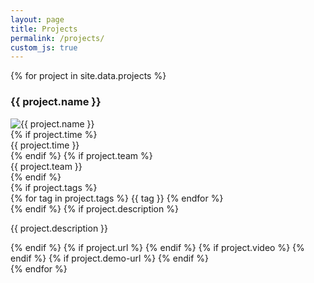 ```yaml
---
layout: page
title: Projects
permalink: /projects/
custom_js: true
---
```


<div id="tag-selector" class="tags-container">
</div>
<div class="collection-container">
    {% for project in site.data.projects %}
    <div class="collection-item">
        <h3>{{ project.name }}</h3>
        <!-- <div> -->
            <img src="{{ project.cover-photo }}" alt="{{ project.name }}">
        <!-- </div> -->
        <div class="flag">
            {% if project.time %}
            <div>{{ project.time }}</div>
            {% endif %}
            {% if project.team %}
            <div>{{ project.team }}</div>
            {% endif %}
        </div>
        <div>
            {% if project.tags %}
            <div class="tags-container">
                {% for tag in project.tags %}
                <span>{{ tag }}</span>
                {% endfor %}
            </div>
            {% endif %}
            {% if project.description %}
            <div class="desc">
            <p>{{ project.description }}</p>
            </div>
            {% endif %}
            {% if project.url %}
            <span class="link">
                <a href="{{ project.url }}" target="_blank">
                    <span class="fa fa-code"></span>
                </a>
            </span>
            {% endif %}
            {% if project.video %}
            <span class="link">
                <a href="{{ project.video }}" target="_blank">
                    <span class="fa fa-play"></span>
                </a>
            </span>
            {% endif %}
            {% if project.demo-url %}
            <span class="link">
                <a href="{{ project.demo-url }}" target="_blank">
                    <span class="fa fa-laptop"></span>
                </a>
            </span>
            {% endif %}
        </div>
    </div>
    {% endfor %}
</div>

<script>
    $(document).ready(function() {
        // Obtain the unique text of each tag and insert it into a list
        var tags = [];
        $(".tags-container span").each(function() {
            var tag = $(this).text();
            if (!tags.includes(tag)) {
                tags.push(tag);
            }
        });

        // The list storing selected tags with initial value being all tags
        var selectedTags = [];

        // Insert select all and unselect all buttons into the tag-selector div
        var tagSelector = $("#tag-selector");
        var selectAllButton = $("<button></button>").text("Select All").addClass("functional");
        selectAllButton.click(function() {
            $(".collection-item").show();
            selectedTags = tags.map(tag => tag);
            // add class to all buttons except the functional buttons
            $("#tag-selector button").not(".functional").addClass("selected");
        });

        var unselectAllButton = $("<button></button>").text("Unselect All").addClass("functional");
        unselectAllButton.click(function() {
            $(".collection-item").hide();
            selectedTags = [];
            $("#tag-selector button").not(".functional").removeClass("selected");
        });

        tagSelector.append(selectAllButton);
        tagSelector.append(unselectAllButton);

        // Function to update the display of collection items
        function updateDisplay() {
            $(".collection-item").each(function() {
                var itemTags = $(this).find(".tags-container span");
                var show = false;
                itemTags.each(function() {
                    if (selectedTags.includes($(this).text())) {
                        show = true;
                    }
                });
                if (show) {
                    $(this).show();
                } else {
                    $(this).hide();
                }
            });
        }

        // Insert tag buttons into the tag-selector div
        tags.forEach(function(tag) {
            var button = $("<button></button>").text(tag);
            button.click(function() {
                // change button appearance
                if (selectedTags.includes(tag)) {
                    selectedTags = selectedTags.filter(t => t !== tag);
                    button.removeClass("selected");
                } else {
                    selectedTags.push(tag);
                    button.addClass("selected");
                }
                console.log(selectedTags)

                updateDisplay();
            });
            tagSelector.append(button);
        });
    });
</script>